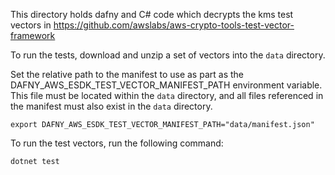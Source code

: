 This directory holds dafny and C# code which decrypts the kms test vectors in https://github.com/awslabs/aws-crypto-tools-test-vector-framework

To run the tests, download and unzip a set of vectors into the `data` directory.

Set the relative path to the manifest to use as part as the DAFNY_AWS_ESDK_TEST_VECTOR_MANIFEST_PATH environment variable.
This file must be located within the `data` directory, and all files referenced in the manifest must also exist in the `data` directory.

```
export DAFNY_AWS_ESDK_TEST_VECTOR_MANIFEST_PATH="data/manifest.json"
```

To run the test vectors, run the following command:

```
dotnet test
```
